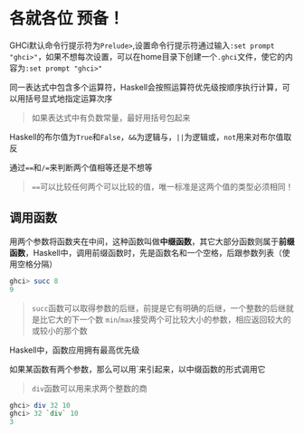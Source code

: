 # 各就各位 预备！

GHCi默认命令行提示符为`Prelude>`,设置命令行提示符通过输入`:set prompt "ghci>"`，如果不想每次设置，可以在home目录下创建一个`.ghci`文件，使它的内容为`:set prompt "ghci>"`

同一表达式中包含多个运算符，Haskell会按照运算符优先级按顺序执行计算，可以用括号显式地指定运算次序

> 如果表达式中有负数常量，最好用括号包起来

Haskell的布尔值为`True`和`False`，`&&`为逻辑与，`||`为逻辑或，`not`用来对布尔值取反

通过`==`和`/=`来判断两个值相等还是不想等

> `==`可以比较任何两个可以比较的值，唯一标准是这两个值的类型必须相同！

## 调用函数

用两个参数将函数夹在中间，这种函数叫做**中缀函数**，其它大部分函数则属于**前缀函数**，Haskell中，调用前缀函数时，先是函数名和一个空格，后跟参数列表（使用空格分隔）

```haskell
ghci> succ 8
9
```

> `succ`函数可以取得参数的后继，前提是它有明确的后继，一个整数的后继就是比它大的下一个数
> `min`/`max`接受两个可比较大小的参数，相应返回较大的或较小的那个数

Haskell中，函数应用拥有最高优先级

如果某函数有两个参数，那么可以用\`来引起来，以中缀函数的形式调用它

> `div`函数可以用来求两个整数的商

```haskell
ghci> div 32 10
ghci> 32 `div` 10
3
```